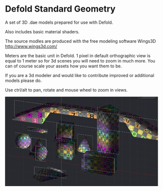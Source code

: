 # Defold Standard Geometry
A set of 3D .dae models prepared for use with Defold.

Also includes basic material shaders.

The source modles are produced with the free modeling software Wings3D http://www.wings3d.com/

Meters are the basic unit in Defold. 1 pixel in default orthographic view is equal to 1 meter so for 3d scenes you will need to zoom in much more. You can of course scale your assets how you want them to be.

If you are a 3d modeler and would like to contribute improved or additional models please do.

Use ctrl/alt to pan, rotate and mouse wheel to zoom in views.

![pic](https://raw.githubusercontent.com/subsoap/Defold-Standard-Geometry/master/docs/img.png)
